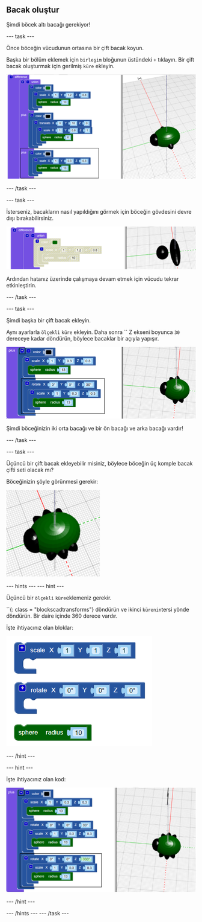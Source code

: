 ## Bacak oluştur

Şimdi böcek altı bacağı gerekiyor!

--- task ---

Önce böceğin vücudunun ortasına bir çift bacak koyun.

Başka bir bölüm eklemek için `birleşim` bloğunun üstündeki `+` tıklayın. Bir çift bacak oluşturmak için gerilmiş `küre` ekleyin.

![ekran görüntüsü](images/bug-legs-middle-annotated.png)

--- /task ---

--- task ---

İsterseniz, bacakların nasıl yapıldığını görmek için böceğin gövdesini devre dışı bırakabilirsiniz.

![ekran görüntüsü](images/bug-legs-disable.png)

Ardından hatanız üzerinde çalışmaya devam etmek için vücudu tekrar etkinleştirin.

--- /task ---

--- task ---

Şimdi başka bir çift bacak ekleyin.

Aynı ayarlarla `ölçekli` `küre` ekleyin. Daha sonra `` Z ekseni boyunca `30` dereceye kadar </code> döndürün, böylece bacaklar bir açıyla yapışır.

![ekran görüntüsü](images/bug-legs-2-annotated.png)

Şimdi böceğinizin iki orta bacağı ve bir ön bacağı ve arka bacağı vardır!

--- /task ---

--- task ---

Üçüncü bir çift bacak ekleyebilir misiniz, böylece böceğin üç komple bacak çifti seti olacak mı?

Böceğinizin şöyle görünmesi gerekir:

![ekran görüntüsü](images/bug-finished.png)

--- hints --- --- hint ---

Üçüncü bir `ölçekli` `küre`eklemeniz gerekir.

``{: class = "blockscadtransforms"} döndürün ve ikinci `kürenin`tersi yönde döndürün. Bir daire içinde 360 derece vardır.

İşte ihtiyacınız olan bloklar:

![ekran görüntüsü](images/bug-legs-blocks.png)

--- /hint ---

--- hint ---

İşte ihtiyacınız olan kod:

![ekran görüntüsü](images/bug-legs-3-annotated.png)

--- /hint ---

--- /hints --- --- /task ---